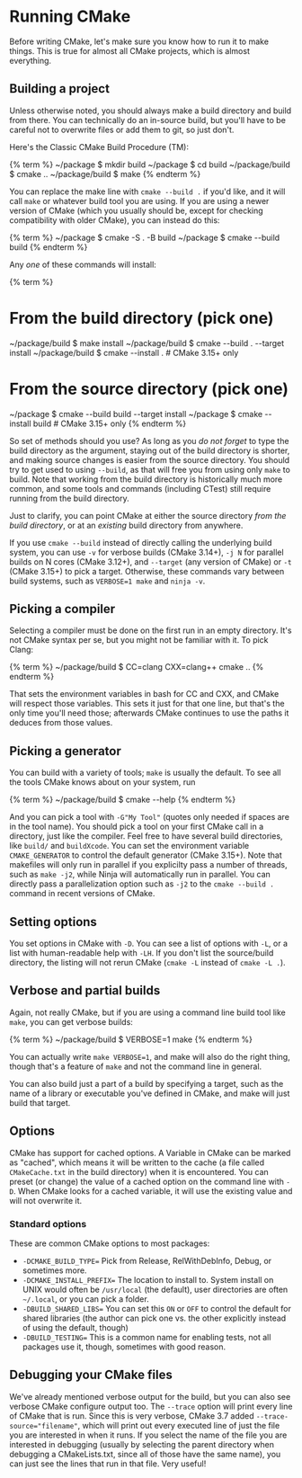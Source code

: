 # Running CMake

Before writing CMake, let's make sure you know how to run it to make things. This is true for almost all CMake projects, which is almost everything.

## Building a project
Unless otherwise noted, you should always make a build directory and build from there. You can technically do an in-source build, but you'll have to be careful not to overwrite files or add them to git, so just don't.

Here's the Classic CMake Build Procedure (TM):

{% term %}
~/package $ mkdir build
~/package $ cd build
~/package/build $ cmake ..
~/package/build $ make
{% endterm %}

You can replace the make line with `cmake --build .` if you'd like, and it will call `make` or whatever build tool you are using. If you are using a newer version of CMake (which you usually should be, except for checking compatibility with older CMake), you can instead do this:

{% term %}
~/package $ cmake -S . -B build
~/package $ cmake --build build
{% endterm %}

Any *one* of these commands will install:

{% term %}
# From the build directory (pick one)
~/package/build $ make install
~/package/build $ cmake --build . --target install
~/package/build $ cmake --install . # CMake 3.15+ only

# From the source directory (pick one)
~/package $ cmake --build build --target install
~/package $ cmake --install build # CMake 3.15+ only
{% endterm %}

So set of methods should you use? As long as you *do not forget* to type the build directory as the argument, staying out of the build directory is shorter, and making source changes is easier from the source directory. You should try to get used to using `--build`, as that will free you from using only `make` to build. Note that working from the build directory is historically much more common, and some tools and commands (including CTest) still require running from the build directory.

Just to clarify, you can point CMake at either the source directory *from the build directory*, or at an *existing* build directory from anywhere.

If you use `cmake --build` instead of directly calling the underlying build system, you can use `-v` for verbose builds (CMake 3.14+), `-j N` for parallel builds on N cores (CMake 3.12+), and `--target` (any version of CMake) or `-t` (CMake 3.15+) to pick a target. Otherwise, these commands vary between build systems, such as `VERBOSE=1 make` and `ninja -v`.

## Picking a compiler

Selecting a compiler must be done on the first run in an empty directory. It's not CMake syntax per se, but you might not be familiar with it. To pick Clang:

{% term %}
~/package/build $ CC=clang CXX=clang++ cmake ..
{% endterm %}

That sets the environment variables in bash for CC and CXX, and CMake will respect those variables. This sets it just for that one line, but that's the only time you'll need those; afterwards CMake continues to use the paths it deduces from those values.

## Picking a generator

You can build with a variety of tools; `make` is usually the default. To see all the tools CMake knows about on your system, run

{% term %}
~/package/build $ cmake --help
{% endterm %}

And you can pick a tool with `-G"My Tool"` (quotes only needed if spaces are in the tool name). You should pick a tool on your first CMake call in a directory, just like the compiler. Feel free to have several build directories, like `build/` and `buildXcode`.
You can set the environment variable `CMAKE_GENERATOR` to control the default generator (CMake 3.15+).
Note that makefiles will only run in parallel if you explicilty pass a number of threads, such as `make -j2`, while Ninja will automatically run in parallel. You can directly pass a parallelization option such as `-j2` to the `cmake --build .` command in recent versions of CMake.

## Setting options

You set options in CMake with `-D`. You can see a list of options with `-L`, or a list with human-readable help with `-LH`. If you don't list the source/build directory, the listing will not rerun CMake (`cmake -L` instead of `cmake -L .`).

## Verbose and partial builds

Again, not really CMake, but if you are using a command line build tool like `make`, you can get verbose builds:

{% term %}
~/package/build $ VERBOSE=1 make
{% endterm %}

You can actually write `make VERBOSE=1`, and make will also do the right thing, though that's a feature of `make` and not the command line in general.

You can also build just a part of a build by specifying a target, such as the name of a library or executable you've defined in CMake, and make will just build that target.

## Options

CMake has support for cached options. A Variable in CMake can be marked as "cached", which means it will be written to the cache (a file called `CMakeCache.txt` in the build directory) when it is encountered. You can preset (or change) the value of a cached option on the command line with `-D`. When CMake looks for a cached variable, it will use the existing value and will not overwrite it.

### Standard options

These are common CMake options to most packages:

* `-DCMAKE_BUILD_TYPE=` Pick from Release, RelWithDebInfo, Debug, or sometimes more.
* `-DCMAKE_INSTALL_PREFIX=` The location to install to. System install on UNIX would often be `/usr/local` (the default), user directories are often `~/.local`, or you can pick a folder.
* `-DBUILD_SHARED_LIBS=` You can set this `ON` or `OFF` to control the default for shared libraries (the author can pick one vs. the other explicitly instead of using the default, though)
* `-DBUILD_TESTING=` This is a common name for enabling tests, not all packages use it, though, sometimes with good reason.

## Debugging your CMake files

We've already mentioned verbose output for the build, but you can also see verbose CMake configure output too. The `--trace` option will print every line of CMake that is run. Since this is very verbose, CMake 3.7 added `--trace-source="filename"`, which will print out every executed line of just the file you are interested in when it runs. If you select the name of the file you are interested in debugging (usually by selecting the parent directory when debugging a CMakeLists.txt, since all of those have the same name), you can just see the lines that run in that file. Very useful!
